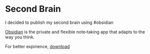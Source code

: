 # Second Brain
I decided to publish my second brain using #obsidian

[Obsidian](https://obsidian.md) is the private and flexible note‑taking app that adapts to the way you think.

For better expirience, [download](https://obsidian.md/download)
